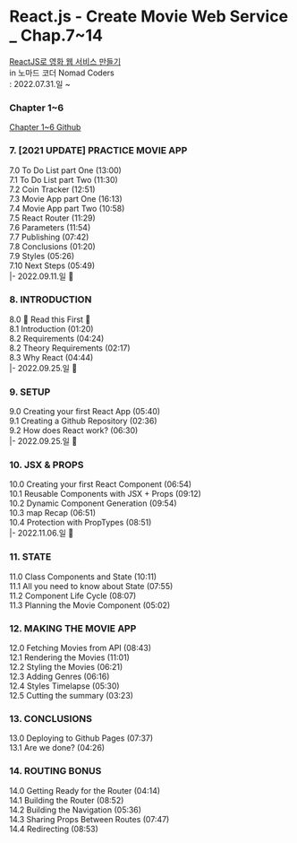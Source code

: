 # React.js - Create Movie Web Service _ Chap.7~14
[ReactJS로 영화 웹 서비스 만들기](https://nomadcoders.co/react-for-beginners/lobby)  
in 노마드 코더 Nomad Coders  
: 2022.07.31.일 ~  
  
### Chapter 1~6  
[Chapter 1~6 Github](https://github.com/jung0115/React-nomad-study)  
  
### 7. [2021 UPDATE] PRACTICE MOVIE APP  
7.0 To Do List part One (13:00)  
7.1 To Do List part Two (11:30)  
7.2 Coin Tracker (12:51)  
7.3 Movie App part One (16:13)  
7.4 Movie App part Two (10:58)  
7.5 React Router (11:29)  
7.6 Parameters (11:54)  
7.7 Publishing (07:42)  
7.8 Conclusions (01:20)  
7.9 Styles (05:26)  
7.10 Next Steps (05:49)  
|- 2022.09.11.일 💩  
  
### 8. INTRODUCTION  
8.0 🚨 Read this First 🚨  
8.1 Introduction (01:20)  
8.2 Requirements (04:24)  
8.2 Theory Requirements (02:17)  
8.3 Why React (04:44)  
|- 2022.09.25.일 💩  
  
### 9. SETUP  
9.0 Creating your first React App (05:40)  
9.1 Creating a Github Repository (02:36)  
9.2 How does React work? (06:30)  
|- 2022.09.25.일 💩  
  
### 10. JSX & PROPS  
10.0 Creating your first React Component (06:54)  
10.1 Reusable Components with JSX + Props (09:12)  
10.2 Dynamic Component Generation (09:54)  
10.3 map Recap (06:51)  
10.4 Protection with PropTypes (08:51)  
|- 2022.11.06.일 💩  
  
### 11. STATE  
11.0 Class Components and State (10:11)  
11.1 All you need to know about State (07:55)  
11.2 Component Life Cycle (08:07)  
11.3 Planning the Movie Component (05:02)  
  
### 12. MAKING THE MOVIE APP  
12.0 Fetching Movies from API (08:43)  
12.1 Rendering the Movies (11:01)  
12.2 Styling the Movies (06:21)  
12.3 Adding Genres (06:16)  
12.4 Styles Timelapse (05:30)  
12.5 Cutting the summary (03:23)  
  
### 13. CONCLUSIONS  
13.0 Deploying to Github Pages (07:37)  
13.1 Are we done? (04:26)  
  
### 14. ROUTING BONUS  
14.0 Getting Ready for the Router (04:14)  
14.1 Building the Router (08:52)  
14.2 Building the Navigation (05:36)  
14.3 Sharing Props Between Routes (07:47)  
14.4 Redirecting (08:53)  
